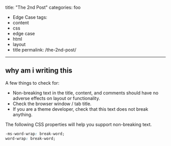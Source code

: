 title: "The 2nd Post"
categories: foo
  - Edge Case
tags:
  - content
  - css
  - edge case
  - html
  - layout
  - title
permalink: /the-2nd-post/
---

## why am i writing this 

A few things to check for:

  * Non-breaking text in the title, content, and comments should have no adverse effects on layout or functionality.
  * Check the browser window / tab title.
  * If you are a theme developer, check that this text does not break anything.

The following CSS properties will help you support non-breaking text.

```css
-ms-word-wrap: break-word;
word-wrap: break-word;
```
